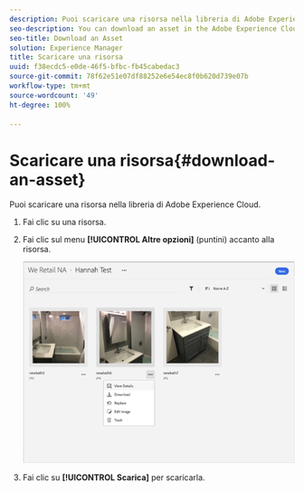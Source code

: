 ```yaml
---
description: Puoi scaricare una risorsa nella libreria di Adobe Experience Cloud.
seo-description: You can download an asset in the Adobe Experience Cloud Library.
seo-title: Download an Asset
solution: Experience Manager
title: Scaricare una risorsa
uuid: f38ecdc5-e0de-46f5-bfbc-fb45cabedac3
source-git-commit: 78f62e51e07df88252e6e54ec8f0b620d739e07b
workflow-type: tm+mt
source-wordcount: '49'
ht-degree: 100%

---
```



# Scaricare una risorsa{#download-an-asset}

Puoi scaricare una risorsa nella libreria di Adobe Experience Cloud.

1. Fai clic su una risorsa.
1. Fai clic sul menu **[!UICONTROL Altre opzioni]** (puntini) accanto alla risorsa.

   ![](assets/library_asset_options.png)

1. Fai clic su **[!UICONTROL Scarica]** per scaricarla.

